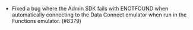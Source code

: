 - Fixed a bug where the Admin SDK fails with ENOTFOUND when automatically connecting to the Data Connect emulator when run in the Functions emulator. (#8379)

